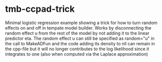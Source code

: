 # tmb-ccpad-trick
Minimal logistic regression example showing a trick for how to turn random effects on and off in tempate model builder.  Works by disconnecting the random effect u from the rest of the model by not adding it to the linear predictor eta.  The random effect u can still be specified as random="u" in the call to MakeADFun and the code adding its density to nll can remain in the cpp-file but it will no longer contributes to the log likelihood since it integrates to one (also when computed via the Laplace approximation) 
